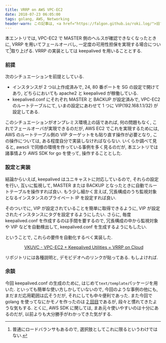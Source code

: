 ```yaml
---
title: VRRP on AWS VPC-EC2
date: 2018-07-23 06:05:00
tags: golang, AWS, Networking
header-warn: この記事は, <a href="https://falgon.github.io/roki.log/">旧ブログ</a>から移植された記事です. よって, その内容として, <a href="https://falgon.github.io/roki.log/">旧ブログ</a>に依存した文脈が含まれている可能性があります. 予めご了承下さい.
---
```


本エントリでは, VPC-EC2 で MASTER 側のヘルスが確認できなくなったときに, VRRP を用いてフェールオーバし, 
一定度の可用性担保を実現する場合について[^1]取り上げる. VRRP の実装としては keepalived を用いることとする.

### 前提

次のシチュエーションを前提としている.

* インスタンスが 2 つ以上作成済みで, 24, 80 番ポートを SG の設定で開けてあり, どちらにおいても apache2 と keepalived が稼働している.
* keepalived.conf にそれぞれ MASTER と BACKUP が設定済みで, VPC-EC2 のルートテーブルにて, いまの設定にあわせて 1 つに VIP(192.168.1.1/32) が設定してある.

このシチュエーションがオンプレミス環境上の話であれば, 何の問題もなく, これでフェールオーバが実現できるのだが,
AWS EC2 でこれを実現するためには, AWS のルートテーブル側の VIP ターゲットをも貼り直す操作が必要となり,
この操作については, ある程度自分で実装しなければならない. 
いくらか調べて見ると, awscli で同様の環境を作っている事例を多く見るのだが, 
本エントリでは諸事情より AWS SDK for go を使って, 操作することとした.

### 設定と実装

結論からいえば, keepalived はユニキャストに対応しているので, それらの設定を行い, 互いに監視して,
MASTER または BACKUP となったときに自動でルートテーブルを操作すれば良い. 
もう少し細かく言えば, 冗長構成のうち監視対象となるインスタンスのプライベート IP を設定すれば良い.

そのついでに, VIP が設定されていることを簡単に取得できるように, VIP が設定されたインスタンスにタグを設定するようにしたい.
さらに, 毎度 keepalived.conf を作成するのは手間を要するので, 
冗長構成の中から監視対象や VIP などを自動検出して, keepalived.conf を生成するようにもしたい.

ということで, これらの要件を自動化するべく実装した.

<p style="text-align: center;">
<i class="fab fa-github" style="font-size: large; margin-right: 5px;"></i>
<a href="https://github.com/falgon/VKUVC">VKUVC - VPC-EC2 + Keepalived Utilities = VRRP on Cloud</a>
</p>


リポジトリには各種説明と, デモビデオへのリンクが貼ってある. もしよければ.

### 余談

今回 keepalived.conf の生成のために, はじめて`text/template`パッケージを用いた.
といっても簡単な使い方しかしていないので, 今回のような事例の他にも, まだまだ応用範囲は広そうだが, それにしても中々便利であった.
また今回で golang を使ってなにかモノを作ったのは [2 回目](https://falgon.github.io/roki.log/posts/2018/%207月/08/awsec2tag/)であるが,
段々と慣れてきたような気もする. 
とくに, AWS SDK に関しては, まあ元々使いやすいのは十分にあるのだが, 以前よりも大分勝手がわかってきた気がする.

[^1]: 普通にロードバランサもあるので, 選択肢としてこれに限るというわけではない.
